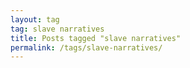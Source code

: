 ```yaml
---
layout: tag
tag: slave narratives
title: Posts tagged "slave narratives"
permalink: /tags/slave-narratives/
---
```

